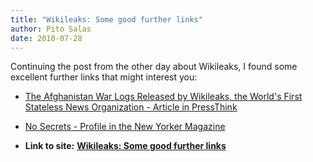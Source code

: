 ```yaml
---
title: "Wikileaks: Some good further links"
author: Pito Salas
date: 2010-07-28
---
```


Continuing the post from the other day about Wikileaks, I found some excellent
further links that might interest you:

  * [The Afghanistan War Logs Released by Wikileaks, the World's First Stateless News Organization - Article in PressThink](<http://journalism.nyu.edu/pubzone/weblogs/pressthink/2010/07/26/wikileaks_afghan.html>)

  * [No Secrets - Profile in the New Yorker Magazine](<http://www.newyorker.com/reporting/2010/06/07/100607fa_fact_khatchadourian>)


* **Link to site:** **[Wikileaks: Some good further links](None)**
